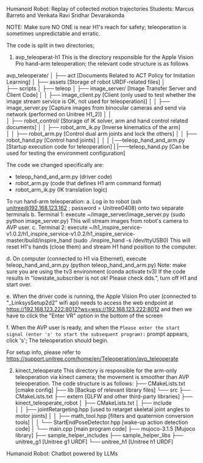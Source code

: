 Humanoid Robot: Replay of collected motion trajectories
Students: Marcus Barreto and Venkata Ravi Sridhar Devarakonda

NOTE: Make sure NO ONE is near H1's reach for safety; teleoperation is sometimes unpredictable and erratic.

The code is split in two directories;
1. avp_teleoperat-h1
  This is the directory responsible for the Apple Vision Pro hand-arm teleoperation; the relevant code structure is as follows

avp_teleoperate/
│
├── act                       [Documents Related to ACT Policy for Imitation Learning]
│
├── assets                    [Storage of robot URDF-related files]
│  
├── scripts
│
├── teleop
│   ├── image_server/         [Image Transfer Server and Client Code]
│   │     ├── image_client.py [Client (only used to test whether the image stream service is OK, not used for teleoperation)]
│   │     ├── image_server.py [Capture images from binocular cameras and send via network (performed on Unitree H1_2)]
│   │         
│   ├── robot_control/          [Storage of IK solver, arm and hand control related documents]
│   │      ├── robot_arm_ik.py  [Inverse kinematics of the arm]  
│   │      ├── robot_arm.py     [Control dual arm joints and lock the others]
│   │      ├── robot_hand.py    [Control hand joints]
│   │
│   │──teleop_hand_and_arm.py   [Startup execution code for teleoperation]
|   |——teleop_hand.py           [Can be used for testing the environment configuration]

The code we changed specifically are:
- teleop_hand_and_arm.py (driver code)
- robot_arm.py (code that defines H1 arm command format)
- robot_arm_ik.py (IK translation logic)

To run hand-arm teleoperation:
a. Log in to robot (ssh unitree@192.168.123.162  ;  password = Unitree0408) onto two separate terminals
b. Terminal 1: execute ~/image_server/image_server.py (sudo python image_server.py)
      This will stream images from robot's camera to AVP user.
c. Terminal 2: execute ~/h1_inspire_service-v1.0.2/h1_inspire_service-v1.0.2/h1_inspire_service-master/build/inspire_hand (sudo ./inspire_hand -s /dev/ttyUSB0)
      This will reset H1's hands (close them) and stream H1 hand position to the computer.

d. On computer (connected to H1 via Ethernet), execute teleop_hand_and_arm.py (python teleop_hand_and_arm.py)
      Note: make sure you are using the tv3 environment (conda activate tv3)
      If the code results in "lowstate_subscriber is not ok! Please check dds.", turn off H1 and start over.

e. When the driver code is running, the Apple Vision Pro user (connected to "_LinksysSetup2d2" wifi api) needs to access the web endpoint at https://192.168.123.222:8012?ws=wss://192.168.123.222:8012 and then we have to click the "Enter VR" option in the bottom of the screen

f. When the AVP user is ready, and when the `Please enter the start signal (enter 's' to start the subsequent program):` prompt appears, click 's'; The teleoperation should begin.

For setup info, please refer to https://support.unitree.com/home/en/Teleoperation/avp_teleoperate



2. kinect_teleoperate
   This directory is responsible for the arm-only teleoperation via kinect camera; the movement is smoother than AVP teleoperation.
   The code structure is as follows:
   ├── CMakeLists.txt       [cmake config]
   ├── lib                  [Backup of relevant library files]
   └── src
      ├── CMakeLists.txt
      ├── extern           [GLFW and other third-party libraries]
      ├── kinect_teleoperate_robot
      │   ├── CMakeLists.txt
      │   ├── include           
      │   │   ├── jointRetargeting.hpp      [used to retarget skeletal joint angles to motor joints]
      │   │   ├── math_tool.hpp             [filters and quaternion conversion tools]
      │   │   └── StartEndPoseDetector.hpp  [wake-up action detection code]
      │   └── main.cpp                      [main program code]
      ├── mujoco-3.1.5                      [Mujoco library]
      ├── sample_helper_includes
      ├── sample_helper_libs
      ├── unitree_g1                        [Unitree g1 URDF]
      └── unitree_h1                        [Unitree h1 URDF]


Humanoid Robot: Chatbot powered by LLMs
